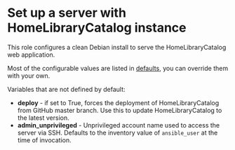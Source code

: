 # Set up a server with HomeLibraryCatalog instance

This role configures a clean Debian install to serve the HomeLibraryCatalog web
application.

Most of the configurable values are listed in [defaults](defaults/main.yml), you
can override them with your own.

Variables that are not defined by default:

- **deploy** - if set to True, forces the deployment of HomeLibraryCatalog from
  GitHub master branch. Use this to update HomeLibraryCatalog to the latest
  version.
- **admin_unprivileged** - Unprivileged account name used to access the server
  via SSH. Defaults to the inventory value of `ansible_user` at the time of
  invocation.
